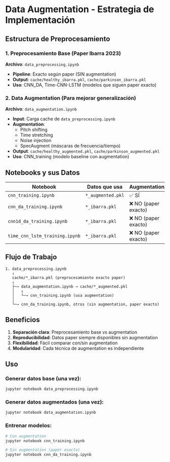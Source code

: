 # Data Augmentation - Estrategia de Implementación

## Estructura de Preprocesamiento

### 1. Preprocesamiento Base (Paper Ibarra 2023)
**Archivo**: `data_preprocessing.ipynb`
- **Pipeline**: Exacto según paper (SIN augmentation)
- **Output**: `cache/healthy_ibarra.pkl`, `cache/parkinson_ibarra.pkl`
- **Uso**: CNN_DA, Time-CNN-LSTM (modelos que siguen paper exacto)

### 2. Data Augmentation (Para mejorar generalización)
**Archivo**: `data_augmentation.ipynb`
- **Input**: Carga cache de `data_preprocessing.ipynb`
- **Augmentation**: 
  - Pitch shifting
  - Time stretching  
  - Noise injection
  - SpecAugment (máscaras de frecuencia/tiempo)
- **Output**: `cache/healthy_augmented.pkl`, `cache/parkinson_augmented.pkl`
- **Uso**: CNN_training (modelo baseline con augmentation)

## Notebooks y sus Datos

| Notebook | Datos que usa | Augmentation |
|----------|---------------|--------------|
| `cnn_training.ipynb` | `*_augmented.pkl` | ✅ SÍ |
| `cnn_da_training.ipynb` | `*_ibarra.pkl` | ❌ NO (paper exacto) |
| `cnn1d_da_training.ipynb` | `*_ibarra.pkl` | ❌ NO (paper exacto) |
| `time_cnn_lstm_training.ipynb` | `*_ibarra.pkl` | ❌ NO (paper exacto) |

## Flujo de Trabajo

```
1. data_preprocessing.ipynb
   ↓
   cache/*_ibarra.pkl (preprocesamiento exacto paper)
   ↓
   ├─→ data_augmentation.ipynb → cache/*_augmented.pkl
   │   ↓
   │   └─→ cnn_training.ipynb (usa augmentation)
   │
   └─→ cnn_da_training.ipynb, otros (sin augmentation, paper exacto)
```

## Beneficios

1. **Separación clara**: Preprocesamiento base vs augmentation
2. **Reproducibilidad**: Datos paper siempre disponibles sin augmentation
3. **Flexibilidad**: Fácil comparar con/sin augmentation
4. **Modularidad**: Cada técnica de augmentation es independiente

## Uso

### Generar datos base (una vez):
```bash
jupyter notebook data_preprocessing.ipynb
```

### Generar datos augmentados (una vez):
```bash
jupyter notebook data_augmentation.ipynb
```

### Entrenar modelos:
```bash
# Con augmentation
jupyter notebook cnn_training.ipynb

# Sin augmentation (paper exacto)
jupyter notebook cnn_da_training.ipynb
```

